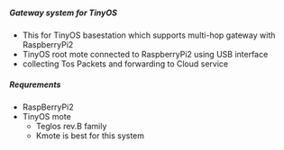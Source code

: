 ##### Gateway system for TinyOS 
- This for TinyOS basestation which supports multi-hop gateway with RaspberryPi2
- TinyOS root mote connected to RaspberryPi2 using USB interface
- collecting Tos Packets and forwarding to Cloud service

##### Requrements
- RaspBerryPi2
- TinyOS mote
  - Teglos rev.B family
  - Kmote is best for this system
  
